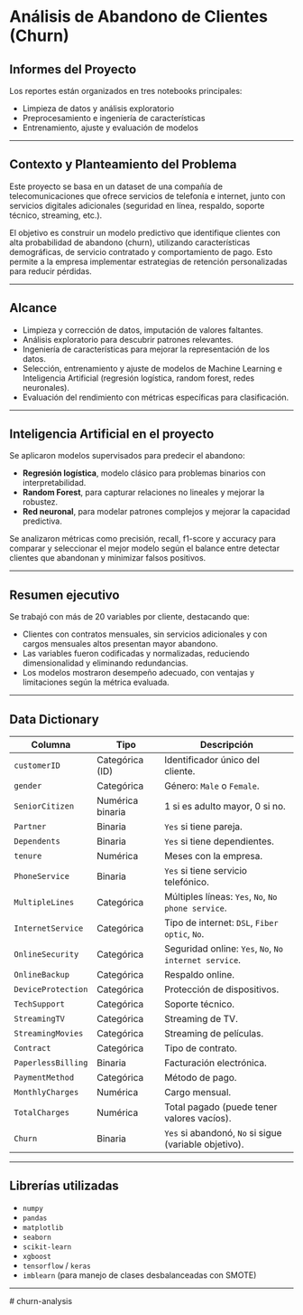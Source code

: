 # Análisis de Abandono de Clientes (Churn)

## Informes del Proyecto  
Los reportes están organizados en tres notebooks principales:  

- Limpieza de datos y análisis exploratorio  
- Preprocesamiento e ingeniería de características  
- Entrenamiento, ajuste y evaluación de modelos  

---

## Contexto y Planteamiento del Problema  
Este proyecto se basa en un dataset de una compañía de telecomunicaciones que ofrece servicios de telefonía e internet, junto con servicios digitales adicionales (seguridad en línea, respaldo, soporte técnico, streaming, etc.).  

El objetivo es construir un modelo predictivo que identifique clientes con alta probabilidad de abandono (churn), utilizando características demográficas, de servicio contratado y comportamiento de pago. Esto permite a la empresa implementar estrategias de retención personalizadas para reducir pérdidas.  

---

## Alcance  
- Limpieza y corrección de datos, imputación de valores faltantes.  
- Análisis exploratorio para descubrir patrones relevantes.  
- Ingeniería de características para mejorar la representación de los datos.  
- Selección, entrenamiento y ajuste de modelos de Machine Learning e Inteligencia Artificial (regresión logística, random forest, redes neuronales).  
- Evaluación del rendimiento con métricas específicas para clasificación.  

---

## Inteligencia Artificial en el proyecto  
Se aplicaron modelos supervisados para predecir el abandono:  
- **Regresión logística**, modelo clásico para problemas binarios con interpretabilidad.  
- **Random Forest**, para capturar relaciones no lineales y mejorar la robustez.  
- **Red neuronal**, para modelar patrones complejos y mejorar la capacidad predictiva.  

Se analizaron métricas como precisión, recall, f1-score y accuracy para comparar y seleccionar el mejor modelo según el balance entre detectar clientes que abandonan y minimizar falsos positivos.  

---

## Resumen ejecutivo  
Se trabajó con más de 20 variables por cliente, destacando que:  
- Clientes con contratos mensuales, sin servicios adicionales y con cargos mensuales altos presentan mayor abandono.  
- Las variables fueron codificadas y normalizadas, reduciendo dimensionalidad y eliminando redundancias.  
- Los modelos mostraron desempeño adecuado, con ventajas y limitaciones según la métrica evaluada.  

---

## Data Dictionary  

| Columna             | Tipo             | Descripción                                     |
|---------------------|------------------|------------------------------------------------|
| `customerID`        | Categórica (ID)   | Identificador único del cliente.                |
| `gender`            | Categórica       | Género: `Male` o `Female`.                      |
| `SeniorCitizen`     | Numérica binaria | 1 si es adulto mayor, 0 si no.                  |
| `Partner`           | Binaria          | `Yes` si tiene pareja.                           |
| `Dependents`        | Binaria          | `Yes` si tiene dependientes.                     |
| `tenure`            | Numérica         | Meses con la empresa.                            |
| `PhoneService`      | Binaria          | `Yes` si tiene servicio telefónico.             |
| `MultipleLines`     | Categórica       | Múltiples líneas: `Yes`, `No`, `No phone service`.|
| `InternetService`   | Categórica       | Tipo de internet: `DSL`, `Fiber optic`, `No`.  |
| `OnlineSecurity`    | Categórica       | Seguridad online: `Yes`, `No`, `No internet service`. |
| `OnlineBackup`      | Categórica       | Respaldo online.                                |
| `DeviceProtection`  | Categórica       | Protección de dispositivos.                      |
| `TechSupport`       | Categórica       | Soporte técnico.                                 |
| `StreamingTV`       | Categórica       | Streaming de TV.                                 |
| `StreamingMovies`   | Categórica       | Streaming de películas.                          |
| `Contract`          | Categórica       | Tipo de contrato.                                |
| `PaperlessBilling`  | Binaria          | Facturación electrónica.                         |
| `PaymentMethod`     | Categórica       | Método de pago.                                  |
| `MonthlyCharges`    | Numérica         | Cargo mensual.                                   |
| `TotalCharges`      | Numérica         | Total pagado (puede tener valores vacíos).      |
| `Churn`             | Binaria          | `Yes` si abandonó, `No` si sigue (variable objetivo). |

---

## Librerías utilizadas  
- `numpy`  
- `pandas`  
- `matplotlib`  
- `seaborn`  
- `scikit-learn`  
- `xgboost`  
- `tensorflow` / `keras`  
- `imblearn` (para manejo de clases desbalanceadas con SMOTE)  

---
#   c h u r n - a n a l y s i s  
 
